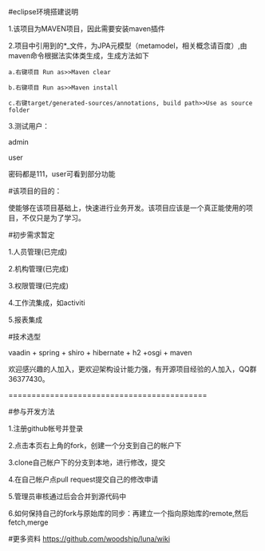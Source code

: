 #eclipse环境搭建说明

1.该项目为MAVEN项目，因此需要安装maven插件

2.项目中引用到的*_文件，为JPA元模型（metamodel，相关概念请百度）,由maven命令根据法实体类生成，生成方法如下

    a.右键项目 Run as>>Maven clear
    
    b.右键项目 Run as>>Maven install
      
    c.右键target/generated-sources/annotations, build path>>Use as source folder

3.测试用户：

admin  

user

密码都是111，user可看到部分功能


#该项目的目的：

使能够在该项目基础上，快速进行业务开发。该项目应该是一个真正能使用的项目，不仅只是为了学习。


#初步需求暂定

1.人员管理<red>(已完成)</red>

2.机构管理<red>(已完成)</red>

3.权限管理<red>(已完成)</red>

4.工作流集成，如activiti

5.报表集成

#技术选型

vaadin + spring + shiro + hibernate + h2 +osgi + maven

欢迎感兴趣的人加入，更欢迎架构设计能力强，有开源项目经验的人加入，QQ群36377430。

===========================================

#参与开发方法

1.注册github帐号并登录

2.点击本页右上角的fork，创建一个分支到自己的帐户下

3.clone自己帐户下的分支到本地，进行修改，提交

4.在自己帐户点pull request提交自己的修改申请

5.管理员审核通过后会合并到源代码中

6.如何保持自己的fork与原始库的同步：再建立一个指向原始库的remote,然后fetch,merge

#更多资料
https://github.com/woodship/luna/wiki
